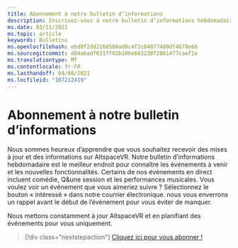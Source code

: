 ```yaml
---
title: Abonnement à notre bulletin d’informations
description: Inscrivez-vous à notre bulletin d’informations hebdomadaire et restez à jour avec les événements à venir, les nouvelles fonctionnalités et les informations de la communauté.
ms.date: 03/11/2021
ms.topic: article
keywords: Bulletins
ms.openlocfilehash: ebd0f2dd2166588ad0c4f2c04877400df4678e66
ms.sourcegitcommit: d84a6adf631ff02b106e682238f2861477caef1e
ms.translationtype: MT
ms.contentlocale: fr-FR
ms.lasthandoff: 04/08/2021
ms.locfileid: "107212419"
---
```

# <a name="subscribing-to-our-newsletter"></a>Abonnement à notre bulletin d’informations

Nous sommes heureux d’apprendre que vous souhaitez recevoir des mises à jour et des informations sur AltspaceVR. Notre bulletin d’informations hebdomadaire est le meilleur endroit pour connaître les événements à venir et les nouvelles fonctionnalités. Certains de nos événements en direct incluent comédie, Q&une session et les performances musicales. Vous voulez voir un événement que vous aimeriez suivre ? Sélectionnez le bouton « intéressé » dans notre courrier électronique. nous vous enverrons un rappel avant le début de l’événement pour vous éviter de manquer.

Nous mettons constamment à jour AltspaceVR et en planifiant des événements pour vous uniquement. 

> [!div class="nextstepaction"] 
> [Cliquez ici pour vous abonner !](http://altvr.us7.list-manage.com/subscribe?u=ca3b0ab1f83e7c2123f094df6&id=519b6a1ca4)